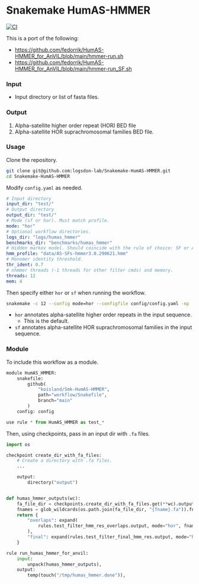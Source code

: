 # Snakemake HumAS-HMMER
[![CI](https://github.com/koisland/Smk-HumAS-HMMER/actions/workflows/main.yml/badge.svg)](https://github.com/koisland/Smk-HumAS-HMMER/actions/workflows/main.yml)

This is a port of the following:
* https://github.com/fedorrik/HumAS-HMMER_for_AnVIL/blob/main/hmmer-run.sh
* https://github.com/fedorrik/HumAS-HMMER_for_AnVIL/blob/main/hmmer-run_SF.sh

### Input
* Input directory or list of fasta files.

### Output
1. Alpha-satellite higher order repeat (HOR) BED file
2. Alpha-satellite HOR suprachromosomal families BED file.

### Usage

Clone the repository.
```bash
git clone git@github.com:logsdon-lab/Snakemake-HumAS-HMMER.git
cd Snakemake-HumAS-HMMER
```

Modify `config.yaml` as needed.
```yaml
# Input directory
input_dir: "test/"
# Output directory
output_dir: "test/"
# Mode (sf or hor). Must match profile.
mode: "hor"
# Optional workflow directories.
logs_dir: "logs/humas_hmmer"
benchmarks_dir: "benchmarks/humas_hmmer"
# Hidden markov model. Should coincide with the rule of choice: SF or AS-HOR.
hmm_profile: "data/AS-SFs-hmmer3.0.290621.hmm"
# Monomer identity threshold.
thr_ident: 0.7
# nhmmer threads (-1 threads for other filter cmds) and memory.
threads: 12
mem: 4
```

Then specify either `hor` or `sf` when running the workflow.
```bash
snakemake -c 12 --config mode=hor --configfile config/config.yaml -np 
```
* `hor` annotates alpha-satellite higher order repeats in the input sequence.
    * This is the default.
* `sf` annotates alpha-satellite HOR suprachromosomal families in the input sequence.

### Module
To include this workflow as a module.

```python
module HumAS_HMMER:
    snakefile:
        github(
            "koisland/Smk-HumAS-HMMER",
            path="workflow/Snakefile",
            branch="main"
        )
    config: config

use rule * from HumAS_HMMER as test_*
```

Then, using checkpoints, pass in an input dir with `.fa` files.
```python
import os

checkpoint create_dir_with_fa_files:
    # Create a directory with .fa files.
    ...

    output:
        directory("output")


def humas_hmmer_outputs(wc):
    fa_file_dir = checkpoints.create_dir_with_fa_files.get(**wc).output
    fnames = glob_wildcards(os.path.join(fa_file_dir, "{fname}.fa")).fname
    return {
        "overlaps": expand(
            rules.test_filter_hmm_res_overlaps.output, mode="hor", fname=fnames
        ),
        "final": expand(rules.test_filter_final_hmm_res.output, mode="hor", fname=fnames),
    }

rule run_humas_hmmer_for_anvil:
    input:
        unpack(humas_hmmer_outputs),
    output:
        temp(touch("/tmp/humas_hmmer.done")),
```
